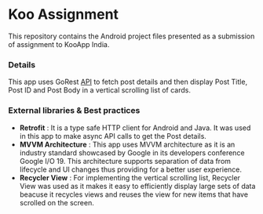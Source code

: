 # Koo Assignment
This repository contains the Android project files presented as a submission of assignment to KooApp India.

### Details
 This app uses GoRest  [API](https://gorest.co.in/public/v1/posts) to fetch post details and then display Post Title, Post ID and Post Body in a vertical scrolling list of cards.

### External libraries & Best practices

* **Retrofit** : It is a type safe HTTP client for Android and Java. It was used in this app to make async API calls to get the Post details.
* **MVVM Architecture** : This app uses MVVM architecture as it is an industry standard showcased by Google in its developers conference Google I/O 19. This architecture supports separation of data from lifecycle and UI changes thus providing for a better user experience. 
* **Recycler View** : For implementing the vertical scrolling list, Recycler View was used as it makes it easy to efficiently display large sets of data beacuse it recycles views and reuses the view for new items that have scrolled on the screen. 
